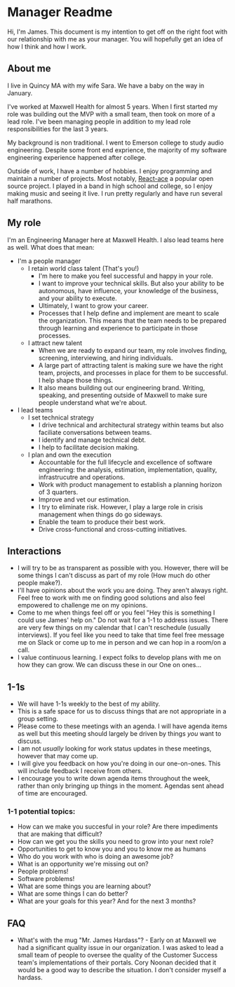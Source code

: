 # Manager Readme

Hi, I'm James. This document is my intention to get off on the right foot with our relationship with me as your manager. You will hopefully get an idea of how I think and how I work.

## About me

I live in Quincy MA with my wife Sara. We have a baby on the way in January.

I've worked at Maxwell Health for almost 5 years. When I first started my role was building out the MVP with a small team, then took on more of a lead role. I've been managing people in addition to my lead role responsibilities for the last 3 years.

My background is non traditional. I went to Emerson college to study audio engineering. Despite some front end exprience, the majority of my software engineering experience happened after college.

Outside of work, I have a number of hobbies. I enjoy programming and maintain a number of projects. Most notably, [React-ace](https://github.com/securingsincity/react-ace) a popular open source project. I played in a band in high school and college, so I enjoy making music and seeing it live. I run pretty regularly and have run several half marathons.

## My role

I'm an Engineering Manager here at Maxwell Health. I also lead teams here as well. What does that mean:

* I'm a people manager
  * I retain world class talent (That's you!)
    * I'm here to make you feel successful and happy in your role.
    * I want to improve your technical skills. But also your ability to be autonomous, have influence, your knowledge of the business, and your ability to execute.
    * Ultimately, I want to grow your career.
    * Processes that I help define and implement are meant to scale the organization. This means that the team needs to be prepared through learning and experience to participate in those processes.
  * I attract new talent
    * When we are ready to expand our team, my role involves finding, screening, interviewing, and hiring individuals.
    * A large part of attracting talent is making sure we have the right team, projects, and processes in place for them to be successful. I help shape those things.
    * It also means building out our engineering brand. Writing, speaking, and presenting outside of Maxwell to make sure people understand what we're about.
* I lead teams
  * I set technical strategy
    * I drive technical and architectural strategy within teams but also faciliate conversations between teams.
    * I identify and manage technical debt.
    * I help to facilitate decision making.
  * I plan and own the execution
    * Accountable for the full lifecycle and excellence of software engineering: the analysis, estimation, implementation, quality, infrastrucutre and operations.
    * Work with product management to establish a planning horizon of 3 quarters.
    * Improve and vet our estimation.
    * I try to eliminate risk. However, I play a large role in crisis management when things do go sideways.
    * Enable the team to produce their best work.
    * Drive cross-functional and cross-cutting initiatives.


## Interactions

* I will try to be as transparent as possible with you. However, there will be some things I can't discuss as part of my role (How much do other people make?).
* I'll have opinions about the work you are doing. They aren't always right. Feel free to work with me on finding good solutions and also feel empowered to challenge me on my opinions.
* Come to me when things feel off or you feel "Hey this is something I could use James' help on." Do not wait for a 1-1 to address issues. There are very few things on my calendar that I can't reschedule (usually interviews). If you feel like you need to take that time feel free message me on Slack or come up to me in person and we can hop in a room/on a call.
* I value continuous learning. I expect folks to develop plans with me on how they can grow. We can discuss these in our One on ones...

## 1-1s
* We will have 1-1s weekly to the best of my ability.
* This is a safe space for us to discuss things that are not appropriate in a group setting.
* Please come to these meetings with an agenda. I will have agenda items as well but this meeting should largely be driven by things _you_ want to discuss.
* I am not _usually_ looking for work status updates in these meetings, however that may come up.
* I will give you feedback on how you're doing in our one-on-ones. This will include feedback I receive from others.
* I encourage you to write down agenda items throughout the week, rather than only bringing up things in the moment. Agendas sent ahead of time are encouraged.

### 1-1 potential topics:
  * How can we make you succesful in your role? Are there impediments that are making that difficult?
  * How can we get you the skills you need to grow into your next role?
  * Opportunities to get to know you and you to know me as humans
  * Who do you work with who is doing an awesome job?
  * What is an opportunity we're missing out on?
  * People problems!
  * Software problems!
  * What are some things you are learning about?
  * What are some things I can do better?
  * What are your goals for this year? And for the next 3 months?

## FAQ

* What's with the mug "Mr. James Hardass"? - Early on at Maxwell we had a significant quality issue in our organization. I was asked to lead a small team of people to oversee the quality of the Customer Success team's implementations of their portals. Cory Noonan decided that it would be a good way to describe the situation. I don't consider myself a hardass.
